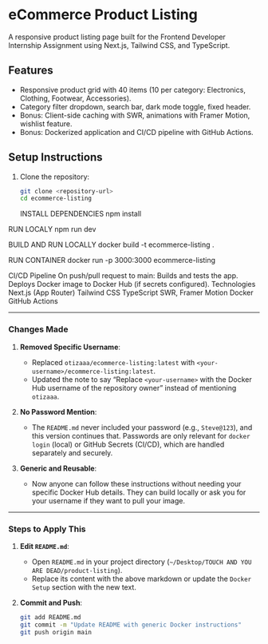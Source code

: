 # eCommerce Product Listing

A responsive product listing page built for the Frontend Developer Internship Assignment using Next.js, Tailwind CSS, and TypeScript.

## Features

- Responsive product grid with 40 items (10 per category: Electronics, Clothing, Footwear, Accessories).
- Category filter dropdown, search bar, dark mode toggle, fixed header.
- Bonus: Client-side caching with SWR, animations with Framer Motion, wishlist feature.
- Bonus: Dockerized application and CI/CD pipeline with GitHub Actions.

## Setup Instructions

1. Clone the repository:

   ```bash
   git clone <repository-url>
   cd ecommerce-listing


   ```

   INSTALL DEPENDENCIES
   npm install

RUN LOCALY
npm run dev

BUILD AND RUN LOCALLY
docker build -t ecommerce-listing .

RUN CONTAINER
docker run -p 3000:3000 ecommerce-listing

CI/CD Pipeline
On push/pull request to main:
Builds and tests the app.
Deploys Docker image to Docker Hub (if secrets configured).
Technologies
Next.js (App Router)
Tailwind CSS
TypeScript
SWR, Framer Motion
Docker
GitHub Actions

---

### Changes Made

1. **Removed Specific Username**:

   - Replaced `otizaaa/ecommerce-listing:latest` with `<your-username>/ecommerce-listing:latest`.
   - Updated the note to say “Replace `<your-username>` with the Docker Hub username of the repository owner” instead of mentioning `otizaaa`.

2. **No Password Mention**:

   - The `README.md` never included your password (e.g., `Steve@123`), and this version continues that. Passwords are only relevant for `docker login` (local) or GitHub Secrets (CI/CD), which are handled separately and securely.

3. **Generic and Reusable**:
   - Now anyone can follow these instructions without needing your specific Docker Hub details. They can build locally or ask you for your username if they want to pull your image.

---

### Steps to Apply This

1. **Edit `README.md`**:

   - Open `README.md` in your project directory (`~/Desktop/TOUCH AND YOU ARE DEAD/product-listing`).
   - Replace its content with the above markdown or update the `Docker Setup` section with the new text.

2. **Commit and Push**:
   ```bash
   git add README.md
   git commit -m "Update README with generic Docker instructions"
   git push origin main


   ```
